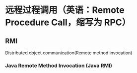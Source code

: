 # 远程过程调用（英语：Remote Procedure Call，缩写为 RPC）


## RMI
Distributed object communication(Remote method invocation)

### Java Remote Method Invocation (Java RMI)
